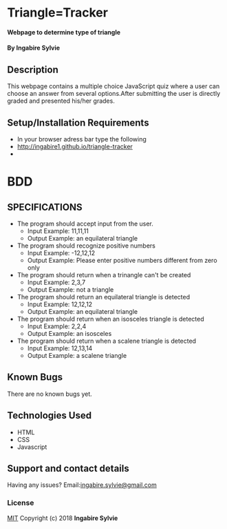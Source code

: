 # Triangle=Tracker
#### Webpage to determine type of triangle
#### By **Ingabire Sylvie**
## Description
This webpage contains a multiple choice JavaScript quiz where a user can choose an answer from several options.After submitting the user is directly graded and presented his/her grades.
## Setup/Installation Requirements
* In your browser adress bar type the following
* http://ingabire1.github.io/triangle-tracker
* 
# BDD

## SPECIFICATIONS

* The program should accept input from the user.
    * Input Example: 11,11,11
    * Output Example:  an equilateral triangle
* The program should recognize positive numbers
    * Input Example: -12,12,12
    * Output Example: Please enter positive numbers different from zero only
* The program should return when a trinangle can't be created
   * Input Example: 2,3,7
    * Output Example: not a triangle
* The program should return an equilateral triangle is detected
    * Input Example: 12,12,12
    * Output Example: an equilateral triangle
* The program should return when an isosceles triangle is detected
    * Input Example: 2,2,4
    * Output Example: an isosceles
* The  program should return when a scalene triangle is detected 
    * Input Example: 12,13,14
    * Output Example: a scalene triangle

## Known Bugs
There are no known bugs yet.
## Technologies Used
*  HTML 
* CSS
* Javascript
## Support and contact details
Having any issues?
Email:ingabire.sylvie@gmail.com
### License
[MIT](https://choosealicense.com/licenses/mit/)
Copyright (c) 2018 **Ingabire Sylvie** 
